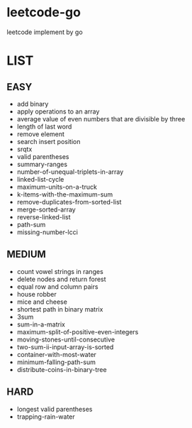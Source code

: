 # leetcode-go
leetcode implement by go

# LIST

## EASY
- add binary
- apply operations to an array
- average value of even numbers that are divisible by three
- length of last word
- remove element
- search insert position
- srqtx
- valid parentheses
- summary-ranges
- number-of-unequal-triplets-in-array
- linked-list-cycle
- maximum-units-on-a-truck
- k-items-with-the-maximum-sum
- remove-duplicates-from-sorted-list
- merge-sorted-array
- reverse-linked-list
- path-sum
- missing-number-lcci


## MEDIUM
- count vowel strings in ranges
- delete nodes and return forest
- equal row and column pairs
- house robber
- mice and cheese
- shortest path in binary matrix
- 3sum
- sum-in-a-matrix
- maximum-split-of-positive-even-integers
- moving-stones-until-consecutive
- two-sum-ii-input-array-is-sorted
- container-with-most-water 
- minimum-falling-path-sum
- distribute-coins-in-binary-tree

## HARD
- longest valid parentheses
- trapping-rain-water
